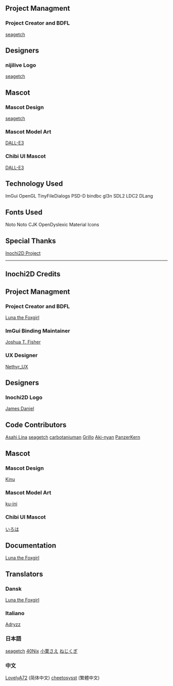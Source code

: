 ## Project Managment

### Project Creator and BDFL
  [seagetch](https://twitter.com/seagetch)

## Designers
### nijilive Logo
  [seagetch](https://twitter.com/seagetch) 

## Mascot
### Mascot Design
  [seagetch](https://twitter.com/seagetch)

### Mascot Model Art
  [DALL-E3](https://chat.openai.com)

### Chibi UI Mascot
  [DALL-E3](https://chat.openai.com)

## Technology Used
  ImGui
  OpenGL
  TinyFileDialogs
  PSD-D
  bindbc
  gl3n
  SDL2
  LDC2
  DLang

## Fonts Used
  Noto
  Noto CJK
  OpenDyslexic
  Material Icons

## Special Thanks
  [Inochi2D Project](https://inochi2d.com/)

-----

## Inochi2D Credits

## Project Managment

### Project Creator and BDFL
  [Luna the Foxgirl](https://twitter.com/LunaFoxgirlVT)

### ImGui Binding Maintainer
  [Joshua T. Fisher](https://twitter.com/Timewatcher)

### UX Designer
  [Nethyr_UX](https://twitter.com/Nethyr_UX)

## Designers
### Inochi2D Logo
  [James Daniel](https://twitter.com/rakujira) 

## Code Contributors
  [Asahi Lina](https://twitter.com/LinaAsahi)
  [seagetch](https://twitter.com/seagetch)
  [carbotaniuman](https://github.com/carbotaniuman)
  [Grillo](https://vt.social/@grillo_delmal)
  [Aki-nyan](https://twitter.com/lethalbit)
  [PanzerKern](https://github.com/pankern)

## Mascot
### Mascot Design
  [Kinu](https://twitter.com/Kinugitsune)

### Mascot Model Art
  [ku-ini](https://twitter.com/duckmastah)

### Chibi UI Mascot
  [いろは](https://twitter.com/iroha_matsurika)

## Documentation
  [Luna the Foxgirl](https://twitter.com/LunaFoxgirlVT)

## Translators
### Dansk
  [Luna the Foxgirl](https://twitter.com/LunaFoxgirlVT)
### Italiano
  [Adryzz](https://twitter.com/Adryzz6)
### 日本語
  [seagetch](https://twitter.com/seagetch)
  [40Nix](https://twitter.com/40Nix)
  [小栗さえ](https://twitter.com/OkuriSae)
  [ねじくぎ](https://twitter.com/scrwnl)
### 中文
  [LovelyA72](https://twitter.com/LovelyA72) (简体中文)
  [cheetosysst](https://twitter.com/Thect_36) (繁體中文)
